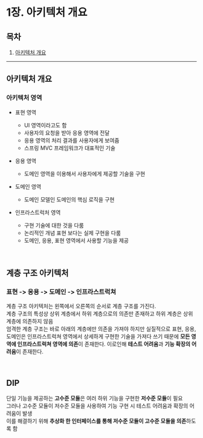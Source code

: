 # 1장. 아키텍처 개요

## 목차

1. [아키텍처 개요](#아키텍처-개요)

---

## 아키텍처 개요

### 아키텍처 영역

* 표현 영역
  * UI 영역이라고도 함
  * 사용자의 요청을 받아 응용 영역에 전달
  * 응용 영역의 처리 결과를 사용자에게 보여줌
  * 스프링 MVC 프레임워크가 대표적인 기술
  
* 응용 영역
  
  * 도메인 영역을 이용해서 사용자에게 제공할 기술을 구현
  
* 도메인 영역 

  * 도메인 모델인 도메인의 핵심 로직을 구현

* 인프라스트럭처 영역

  * 구현 기술에 대한 것을 다룸
  * 논리적인 개념 표현 보다는 실제 구현을 다룸
  * 도메인, 응용, 표현 영역에서 사용할 기능을 제공

<br>

## 계층 구조 아키텍처

### 표현 -> 응용 -> 도메인 -> 인프라스트럭쳐

계층 구조 아키텍처는 왼쪽에서 오른쪽의 순서로 계층 구조를 가진다.  
계층 구조의 특성상 상위 계층에서 하위 계층으로의 의존만 존재하고 하위 계층은 상위 계층에 의존하지 않음  
엄격한 계층 구조는 바로 아래의 계층에만 의존을 가져야 하지만 실질적으로 표현, 응용, 도메인은 인프라스트럭쳐 영역에서 상세하게 구현한 기술을 가져다 쓰기 때문에 **모든 영역에 인프라스트럭쳐 영역에 의존**이 존재한다. 이로인해 **테스트 어려움**과 **기능 확장의 어려움**이 존재한다.

<br>

## DIP

단일 기능을 제공하는 **고수준 모듈**은 여러 하위 기능을 구현한 **저수준 모듈**이 필요  
그러나 고수준 모듈이 저수준 모듈을 사용하여 기능 구현 시 테스트 어려움과 확장의 어려움이 발생  
이를 해결하기 위해 **추상화 한 인터페이스를 통해 저수준 모듈이 고수준 모듈을 의존**하도록 함




  

<br>